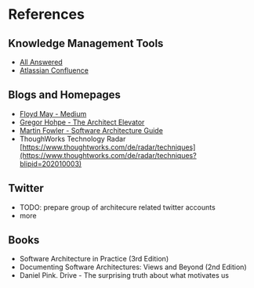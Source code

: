 # References

## Knowledge Management Tools

* [All Answered](https://www.allanswered.com)
* [Atlassian Confluence](https://www.atlassian.com/software/confluence)

## Blogs and Homepages

* [Floyd May - Medium](https://medium.com/@floyd.may)
* [Gregor Hohpe - The Architect Elevator](https://architectelevator.com/about/)
* [Martin Fowler - Software Architecture Guide](https://martinfowler.com/architecture/)
* ThoughWorks Technology Radar [https://www.thoughtworks.com/de/radar/techniques](https://www.thoughtworks.com/de/radar/techniques?blipid=202010003)

## Twitter

* TODO: prepare group of architecure related twitter accounts 
* more

## Books

* Software Architecture in Practice \(3rd Edition\)
* Documenting Software Architectures: Views and Beyond \(2nd Edition\)
* Daniel Pink. Drive - The surprising truth about what motivates us

